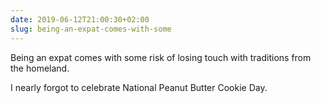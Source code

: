 ```yaml
---
date: 2019-06-12T21:00:30+02:00
slug: being-an-expat-comes-with-some
---
```

Being an expat comes with some risk of losing touch with traditions from the homeland.

I nearly forgot to celebrate National Peanut Butter Cookie Day.

